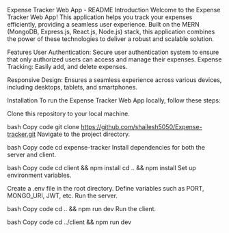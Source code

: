 Expense Tracker Web App - README
Introduction
Welcome to the Expense Tracker Web App! This application helps you track your expenses efficiently, providing a seamless user experience. Built on the MERN (MongoDB, Express.js, React.js, Node.js) stack, this application combines the power of these technologies to deliver a robust and scalable solution.

Features
User Authentication: Secure user authentication system to ensure that only authorized users can access and manage their expenses.
Expense Tracking: Easily add, and delete expenses.

Responsive Design: Ensures a seamless experience across various devices, including desktops, tablets, and smartphones.


Installation
To run the Expense Tracker Web App locally, follow these steps:

Clone this repository to your local machine.

bash
Copy code
git clone https://github.com/shailesh5050/Expense-tracker.git
Navigate to the project directory.

bash
Copy code
cd expense-tracker
Install dependencies for both the server and client.

bash
Copy code
cd client && npm install
cd .. && npm install
Set up environment variables.

Create a .env file in the root directory.
Define variables such as PORT, MONGO_URI, JWT, etc.
Run the server.

bash
Copy code
cd .. && npm run dev
Run the client.

bash
Copy code
cd ../client && npm run dev

